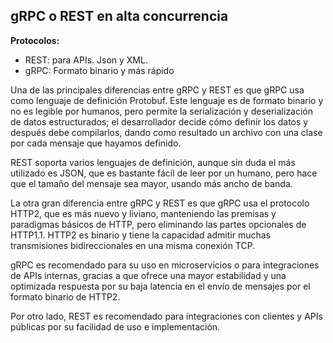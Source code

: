 ## gRPC o REST en alta concurrencia
__Protocolos:__

* REST: para APIs. Json y XML.
* gRPC: Formato binario y más rápido


Una de las principales diferencias entre gRPC y REST es que gRPC usa como lenguaje de definición Protobuf. Este lenguaje es de formato binario y no es legible por humanos, pero permite la serialización y deserialización de datos estructurados; el desarrollador decide cómo definir los datos y después debe compilarlos, dando como resultado un archivo con una clase por cada mensaje que hayamos definido.


REST soporta varios lenguajes de definición, aunque sin duda el más utilizado es JSON, que es bastante fácil de leer por un humano, pero hace que el tamaño del mensaje sea mayor, usando más ancho de banda.


La otra gran diferencia entre gRPC y REST es que gRPC usa el protocolo HTTP2, que es más nuevo y liviano, manteniendo las premisas y paradigmas básicos de HTTP, pero eliminando las partes opcionales de HTTP1.1. HTTP2 es binario y tiene la capacidad admitir muchas transmisiones bidireccionales en una misma conexión TCP.


gRPC es recomendado para su uso en microservicios o para integraciones de APIs internas, gracias a que ofrece una mayor estabilidad y una optimizada respuesta por su baja latencia en el envío de mensajes por el formato binario de HTTP2.


Por otro lado, REST es recomendado para integraciones con clientes y APIs públicas por su facilidad de uso e implementación.